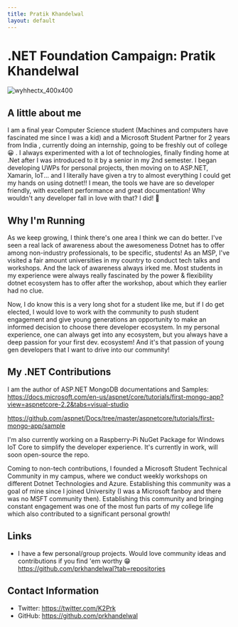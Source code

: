 ```yaml
---
title: Pratik Khandelwal
layout: default
---
```


# .NET Foundation Campaign: Pratik Khandelwal

![wyhhectx_400x400](https://user-images.githubusercontent.com/12965931/54035164-bc58eb80-41de-11e9-9faf-e717eba0165a.jpg)

## A little about me
I am a final year Computer Science student (Machines and computers have fascinated me since I was a kid) and a Microsoft Student Partner for 2 years from India , currently doing an internship, going to be freshly out of college 😀 . I always experimented with a lot of technologies, finally finding home at .Net after I was introduced to it by a senior in my 2nd semester. I began developing UWPs for personal projects, then moving on to ASP.NET, Xamarin, IoT... and I literally have given a try to almost everything I could get my hands on using dotnet!! I mean, the tools we have are so developer friendly, with excellent performance and great documentation! Why wouldn't any developer fall in love with that? I did! 🖖

## Why I'm Running
As we keep growing, I think there's one area I think we can do better. I've seen a real lack of awareness about the awesomeness Dotnet has to offer among non-industry professionals, to be specific, students! As an MSP, I've visited a fair amount universities in my country to conduct tech talks and workshops. And the lack of awareness always irked me. Most students in my experience were always really fascinated by the power & flexibility dotnet ecosystem has to offer after the workshop, about which they earlier had no clue.

Now, I do know this is a very long shot for a student like me, but if I do get elected, I would love to work with the community to push student engagement and give young generations an opportunity to make an informed decision to choose there developer ecosystem. In my personal experience, one can always get into any ecosystem, but you always have a deep passion for your first dev. ecosystem! And it's that passion of young gen developers that I want to drive into our community!

## My .NET Contributions
I am the author of ASP.NET MongoDB documentations and Samples: https://docs.microsoft.com/en-us/aspnet/core/tutorials/first-mongo-app?view=aspnetcore-2.2&tabs=visual-studio

https://github.com/aspnet/Docs/tree/master/aspnetcore/tutorials/first-mongo-app/sample

I'm also currently working on a Raspberry-Pi NuGet Package for Windows IoT Core to simplify the developer experience. It's currently in work, will soon open-source the repo.

Coming to non-tech contributions, I founded a Microsoft Student Technical Community in my campus, where we conduct weekly workshops on different Dotnet Technologies and Azure. Establishing this community was a goal of mine since I joined University (I was a Microsoft fanboy and there was no MSFT community then). Establishing this community and bringing constant engagement was one of the most fun parts of my college life which also contributed to a significant personal growth!

## Links
* I have a few personal/group projects. Would love community ideas and contributions if you find 'em worthy 😁 https://github.com/prkhandelwal?tab=repositories


## Contact Information
* Twitter: https://twitter.com/K2Prk
* GitHub: https://github.com/prkhandelwal
